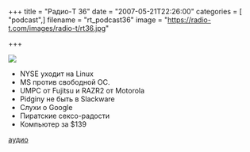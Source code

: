+++
title = "Радио-T 36"
date = "2007-05-21T22:26:00"
categories = [ "podcast",]
filename = "rt_podcast36"
image = "https://radio-t.com/images/radio-t/rt36.jpg"

+++

![](https://radio-t.com/images/radio-t/rt36.jpg)

- NYSE уходит на Linux
- MS против свободной ОС.
- UMPC от Fujitsu и RAZR2 от Motorola
- Pidginу не быть в Slackware
- Слухи о Google
- Пиратские сексо-радости
- Компьютер за $139

[аудио](http://cdn.radio-t.com/rt_podcast36.mp3)
<audio src="http://cdn.radio-t.com/rt_podcast36.mp3" preload="none"></audio>